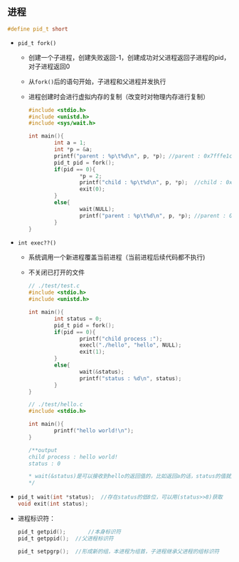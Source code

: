## 进程

```c
#define pid_t short
```



- `pid_t fork()`

  - 创建一个子进程，创建失败返回-1，创建成功对父进程返回子进程的pid，对子进程返回0

  - 从`fork()`后的语句开始，子进程和父进程并发执行

  - 进程创建时会进行虚拟内存的复制（改变时对物理内存进行复制）

    ```c
    #include <stdio.h>
    #include <unistd.h>
    #include <sys/wait.h>
    
    int main(){
            int a = 1;
            int *p = &a;
            printf("parent : %p\t%d\n", p, *p);	//parent : 0x7fffe1c82544 1
            pid_t pid = fork();
            if(pid == 0){
                    *p = 2;
                    printf("child : %p\t%d\n", p, *p);	//child : 0x7fffe1c82544  2
                    exit(0);
            }
            else{
                    wait(NULL);
                    printf("parent : %p\t%d\n", p, *p); //parent : 0x7fffe1c82544 1
            }
    }
    ```

    

- `int exec??()`

  - 系统调用一个新进程覆盖当前进程（当前进程后续代码都不执行)

  - 不关闭已打开的文件

    ```c
    // ./test/test.c
    #include <stdio.h>
    #include <unistd.h>
    
    int main(){
            int status = 0;
            pid_t pid = fork();
            if(pid == 0){
                    printf("child process :");
                    execl("./hello", "hello", NULL);
                    exit(1);
            }
            else{
                    wait(&status);
                    printf("status : %d\n", status);
            }
    }
    
    // ./test/hello.c
    #include <stdio.h>
    
    int main(){
            printf("hello world!\n");
    }
    
    /**output
    child process : hello world!
    status : 0
    
    * wait(&status)是可以接收到hello的返回值的，比如返回a的话，status的值就是(a<<8)
    */
    ```

    

- ```c
  pid_t wait(int *status);	//存在status的低8位，可以用(status>>8)获取
  void exit(int status);		
  ```

  

- 进程标识符：

  ```c
  pid_t getpid();		//本身标识符
  pid_t getppid();	//父进程标识符
  
  pid_t setpgrp();	//形成新的组，本进程为组首，子进程继承父进程的组标识符
  
  ```

  

  

